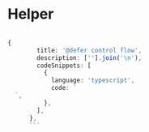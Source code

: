 # Helper

````typescript

{
        title: '@defer control flow',
        description: [''].join('\n'),
        codeSnippets: [
          {
            language: 'typescript',
            code: `
  `,
          },
        ],
      },
      ```
````

```typescript
     


```
